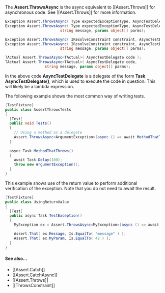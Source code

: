 The **Assert.ThrowsAsync** is the async equivalent to [[Assert.Throws]]
for asynchronous code. See [[Assert.Throws]] for more information.

```C#
Exception Assert.ThrowsAsync( Type expectedExceptionType, AsyncTestDelegate code );
Exception Assert.ThrowsAsync( Type expectedExceptionType, AsyncTestDelegate code, 
                         string message, params object[] parms);

Exception Assert.ThrowsAsync( IResolveConstraint constraint, AsyncTestDelegate code );
Exception Assert.ThrowsAsync( IResolveConstraint constraint, AsyncTestDelegate code, 
                         string message, params object[] parms);

TActual Assert.ThrowsAsync<TActual>( AsyncTestDelegate code );
TActual Assert.ThrowsAsync<TActual>( AsyncTestDelegate code, 
                  string message, params object[] parms);
```

In the above code **AsyncTestDelegate** is a delegate of the form
**Task AsyncTestDelegate()**, which is used to execute the code
in question. This will likely be a lambda expression.

The following example shows the most common way of writing tests.

```C#
[TestFixture]
public class AssertThrowsTests
{
  [Test]
  public void Tests()
  {  
    // Using a method as a delegate
    Assert.ThrowsAsync<ArgumentException>(async () => await MethodThatThrows());
  }
  
  async Task MethodThatThrows()
  {
    await Task.Delay(100);
    throw new ArgumentException();
  }
}
```

This example shows use of the return value to perform
additional verification of the exception. Note that you do not need to await the result.

```C#
[TestFixture]
public class UsingReturnValue
{
  [Test]
  public async Task TestException()
  {
    MyException ex = Assert.ThrowsAsync<MyException>(async () => await MethodThatThrows());

    Assert.That( ex.Message, Is.EqualTo( "message" ) );
    Assert.That( ex.MyParam, Is.EqualTo( 42 ) ); 
  }
}
```

#### See also...
 * [[Assert.Catch]]
 * [[Assert.CatchAsync]]
 * [[Assert.Throws]]
 * [[ThrowsConstraint]]
